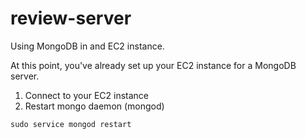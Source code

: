 # review-server





Using MongoDB in and EC2 instance.

At this point, you've already set up your EC2 instance for a MongoDB server.
1. Connect to your EC2 instance
2. Restart mongo daemon (mongod)
```
sudo service mongod restart
```

